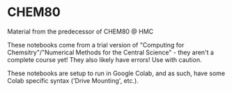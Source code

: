 # CHEM80
Material from the predecessor of CHEM80 @ HMC

These notebooks come from a trial version of "Computing for Chemsitry"/"Numerical Methods for the Central Science" - they aren't a complete course yet! They also likely have errors! Use with caution.

These notebooks are setup to run in Google Colab, and as such, have some Colab specific syntax ('Drive Mounting', etc.). 
